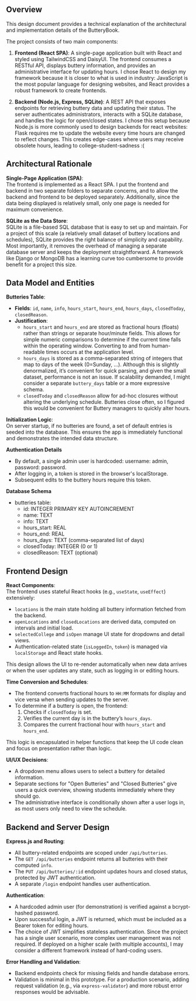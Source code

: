 ## Overview

This design document provides a technical explanation of the architectural and implementation details of the ButteryBook.

The project consists of two main components:

1. **Frontend (React SPA)**: A single-page application built with React and styled using TailwindCSS and DaisyUI. The frontend consumes a RESTful API, displays buttery information, and provides an administrative interface for updating hours.
I chose React to design my framework because it is closer to what is used in industry: JavaScript is the most popular language for designing websites, and React provides a robust framework to create frontends. 

3. **Backend (Node.js, Express, SQLite)**: A REST API that exposes endpoints for retrieving buttery data and updating their status. The server authenticates administrators, interacts with a SQLite database, and handles the logic for open/closed states.
I chose this setup because Node.js is more commonly used to design backends for react websites: Flask requires me to update the website every time hours are changed to reflect changes. This creates edge-cases where users may receive obsolete hours, leading to college-student-sadness :(

## Architectural Rationale

**Single-Page Application (SPA)**:  
The frontend is implemented as a React SPA. I put the frontend and backend in two separate folders to separate concerns, and to allow the backend and frontend to be deployed separately. Additionally, since the data being displayed is relatively small, only one page is needed for maximum convenience.

**SQLite as the Data Store**:  
SQLite is a file-based SQL database that is easy to set up and maintain. For a project of this scale (a relatively small dataset of buttery locations and schedules), SQLite provides the right balance of simplicity and capability. 
Most importantly, it removes the overhead of managing a separate database server and keeps the deployment straightforward. A framework like Django or MongoDB has a learning curve too cumbersome to provide benefit for a project this size.

## Data Model and Entities

**Butteries Table**:
- **Fields**: `id`, `name`, `info`, `hours_start`, `hours_end`, `hours_days`, `closedToday`, `closedReason`.
- **Justification**: 
  - `hours_start` and `hours_end` are stored as fractional hours (floats) rather than strings or separate hour/minute fields. This allows for simple numeric comparisons to determine if the current time falls within the operating window. Converting to and from human-readable times occurs at the application level.
  - `hours_days` is stored as a comma-separated string of integers that map to days of the week (0=Sunday, ...). Although this is slightly denormalized, it’s convenient for quick parsing, and given the small dataset, performance is not an issue. If scalability demanded, I might consider a separate `buttery_days` table or a more expressive schema.
  - `closedToday` and `closedReason` allow for ad-hoc closures without altering the underlying schedule. Butteries close often, so I figured this would be convenient for Buttery managers to quickly alter hours.

**Initialization Logic**:  
On server startup, if no butteries are found, a set of default entries is seeded into the database. This ensures the app is immediately functional and demonstrates the intended data structure.

**Authentication Details**
- By default, a single admin user is hardcoded: username: admin, password: password.
- After logging in, a token is stored in the browser's localStorage.
- Subsequent edits to the buttery hours require this token.
  
**Database Schema**
- butteries table:
  - id: INTEGER PRIMARY KEY AUTOINCREMENT
  - name: TEXT
  - info: TEXT
  - hours_start: REAL
  - hours_end: REAL
  - hours_days: TEXT (comma-separated list of days)
  - closedToday: INTEGER (0 or 1)
  - closedReason: TEXT (optional)

## Frontend Design

**React Components**:  
The frontend uses stateful React hooks (e.g., `useState`, `useEffect`) extensively:
- `locations` is the main state holding all buttery information fetched from the backend.
- `openLocations` and `closedLocations` are derived data, computed on intervals and initial load.
- `selectedCollege` and `isOpen` manage UI state for dropdowns and detail views.
- Authentication-related state (`isLoggedIn`, `token`) is managed via `localStorage` and React state hooks.

This design allows the UI to re-render automatically when new data arrives or when the user updates any state, such as logging in or editing hours.

**Time Conversion and Schedules**:
- The frontend converts fractional hours to `HH:MM` formats for display and vice versa when sending updates to the server.
- To determine if a buttery is open, the frontend:
  1. Checks if `closedToday` is set.
  2. Verifies the current day is in the buttery’s `hours_days`.
  3. Compares the current fractional hour with `hours_start` and `hours_end`.
  
This logic is encapsulated in helper functions that keep the UI code clean and focus on presentation rather than logic.

**UI/UX Decisions**:
- A dropdown menu allows users to select a buttery for detailed information.
- Separate sections for "Open Butteries" and "Closed Butteries" give users a quick overview, showing students immediately where they should go.
- The administrative interface is conditionally shown after a user logs in, as most users only need to view the schedule.

## Backend and Server Design

**Express.js and Routing**:
- All buttery-related endpoints are scoped under `/api/butteries`.
- The `GET /api/butteries` endpoint returns all butteries with their computed `info`.
- The `PUT /api/butteries/:id` endpoint updates hours and closed status, protected by JWT authentication.
- A separate `/login` endpoint handles user authentication.

**Authentication**:
- A hardcoded admin user (for demonstration) is verified against a bcrypt-hashed password.
- Upon successful login, a JWT is returned, which must be included as a Bearer token for editing hours.
- The choice of JWT simplifies stateless authentication. Since the project has a single user scenario, more complex user management was not required. If deployed on a higher scale (with multiple accounts), I may consider a different framework instead of hard-coding users.

**Error Handling and Validation**:
- Backend endpoints check for missing fields and handle database errors.
- Validation is minimal in this prototype. For a production scenario, adding request validation (e.g., via `express-validator`) and more robust error responses would be advisable.
